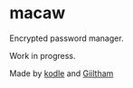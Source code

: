 # macaw
Encrypted password manager.

Work in progress.

Made by [kodle](https://github.com/kodle) and [Giiltham](https://github.com/Giiltham)
